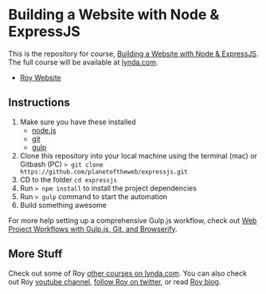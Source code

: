 # Building a Website with Node & ExpressJS
This is the repository for course, [Building a Website with Node & ExpressJS](). The full course will be available at [lynda.com](http://lynda.com).
- [Roy Website](http://raybo.org)


## Instructions
1. Make sure you have these installed
	- [node.js](http://nodejs.org/)
	- [git](http://git-scm.com/)
	- [gulp](http://gulpjs.com/)
2. Clone this repository into your local machine using the terminal (mac) or Gitbash (PC) `> git clone https://github.com/planetoftheweb/expressjs.git`
3. CD to the folder `cd expressjs`
4. Run `> npm install` to install the project dependencies
5. Run `> gulp` command to start the automation
6. Build something awesome

For more help setting up a comprehensive Gulp.js workflow, check out [Web Project Workflows with Gulp.js, Git, and Browserify](http://www.lynda.com/Web-Web-Design-tutorials/Web-Project-Workflows-Gulpjs-Git-Browserify/154416-2.html).

## More Stuff
Check out some of Roy [other courses on lynda.com](http://lynda.com/rayvillalobos). You can also check out Roy [youtube channel](http://youtube.com/planetoftheweb), [follow Roy on twitter](http://twitter.com/planetoftheweb), or read [Roy blog](http://raybo.org).
